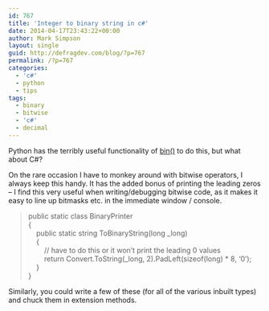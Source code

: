 ```yaml
---
id: 767
title: 'Integer to binary string in c#'
date: 2014-04-17T23:43:22+00:00
author: Mark Simpson
layout: single
guid: http://defragdev.com/blog/?p=767
permalink: /?p=767
categories:
  - 'c#'
  - python
  - tips
tags:
  - binary
  - bitwise
  - 'c#'
  - decimal
---
```

Python has the terribly useful functionality of [bin()](https://docs.python.org/2/library/functions.html#bin) to do this, but what about C#?

On the rare occasion I have to monkey around with bitwise operators, I always keep this handy. It has the added bonus of printing the leading zeros – I find this very useful when writing/debugging bitwise code, as it makes it easy to line up bitmasks etc. in the immediate window / console.

> public static class BinaryPrinter  
> {  
> &#160;&#160;&#160; public static string ToBinaryString(long _long)  
> &#160;&#160;&#160; {  
> &#160;&#160;&#160;&#160;&#160;&#160;&#160; // have to do this or it won&#8217;t print the leading 0 values&#160;&#160;&#160;&#160;&#160;&#160;&#160;  
> &#160;&#160;&#160;&#160;&#160;&#160;&#160; return Convert.ToString(_long, 2).PadLeft(sizeof(long) * 8, &#8216;0&#8217;);&#160;  
> &#160;&#160;&#160; }  
> }

Similarly, you could write a few of these (for all of the various inbuilt types) and chuck them in extension methods.